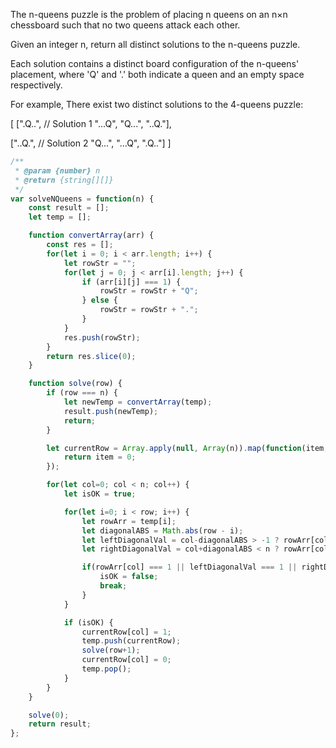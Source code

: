 The n-queens puzzle is the problem of placing n queens on an n×n chessboard such that no two queens attack each other.

Given an integer n, return all distinct solutions to the n-queens puzzle.

Each solution contains a distinct board configuration of the n-queens' placement, where 'Q' and '.' both indicate a queen and an empty space respectively.

For example,
There exist two distinct solutions to the 4-queens puzzle:

[
 [".Q..",  // Solution 1
  "...Q",
  "Q...",
  "..Q."],

 ["..Q.",  // Solution 2
  "Q...",
  "...Q",
  ".Q.."]
]


```js
/**
 * @param {number} n
 * @return {string[][]}
 */
var solveNQueens = function(n) {
    const result = [];
    let temp = [];

    function convertArray(arr) {
        const res = [];
        for(let i = 0; i < arr.length; i++) {
            let rowStr = "";
            for(let j = 0; j < arr[i].length; j++) {
                if (arr[i][j] === 1) {
                    rowStr = rowStr + "Q";
                } else {
                    rowStr = rowStr + ".";
                }
            }
            res.push(rowStr);
        }
        return res.slice(0);
    }

    function solve(row) {
        if (row === n) {
            let newTemp = convertArray(temp);
            result.push(newTemp);
            return;
        }

        let currentRow = Array.apply(null, Array(n)).map(function(item,index) {
            return item = 0;
        });

        for(let col=0; col < n; col++) {
            let isOK = true;

            for(let i=0; i < row; i++) {
                let rowArr = temp[i];
                let diagonalABS = Math.abs(row - i);
                let leftDiagonalVal = col-diagonalABS > -1 ? rowArr[col-diagonalABS] : 0;
                let rightDiagonalVal = col+diagonalABS < n ? rowArr[col+diagonalABS] : 0;

                if(rowArr[col] === 1 || leftDiagonalVal === 1 || rightDiagonalVal === 1) {
                    isOK = false;
                    break;
                }
            }

            if (isOK) {
                currentRow[col] = 1;
                temp.push(currentRow);
                solve(row+1);
                currentRow[col] = 0;
                temp.pop();
            }
        }  
    }

    solve(0);
    return result;
};
```
